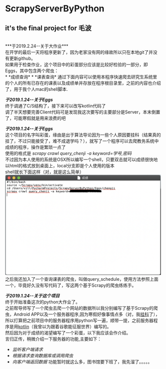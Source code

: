 # ScrapyServerByPython
## it's the final project for 毛波
<br>
***于2019.2.24--关于大作业***<br>
在开学的最后一天将程序更新了，因为老家没有网的缘故所以只在本地git了并没有更新github。<br>
如果用于检查作业，这个项目中的彩蛋部分应该是比较好检验的一部分，即Eggs，其中包含两个爬虫：<br>
*   *成绩查询*
*   *课表查询*
通过下面内容可以使用本程序快速爬去研究生系统里的个人的所有已存在的课表以及成绩单并存放在程序根目录里，之前的内容也介绍了，用于我个人mac的shell脚本.<br>

***于2019.1.24--关于Eggs***<br>
终于调通了C/S结构了，接下来可以改写kotlin代码了<br>
调了半天想要完善Client代码可是发现我这次要写的主要部分是Server，本末倒置了，可能寒假就是用来浪费的吧<br>

***于2019.1.24--关于Eggs***<br>
这个项目的名字叫彩蛋，缘由是出于算法导论因为一些个人原因要挂科（结果真的挂了，不过只能接受了，难不成退学吗？），就写了一个程序可以去爬教务系统中成绩的程序，操作是繁琐一点了<br>
使用的格式是 *scrapy crawl query_chenji -a keyword=学号,密码*<br>
不过因为本人使用的系统是OSX所以编写一个shell，只要双击就可以成绩很快地以html的格式放到桌面上，local分支即是个人使用的版本<br>
shell就长下面这样（对，就是这么简单）<br>
![1111](https://raw.githubusercontent.com/villmi/ScrapyServerByPython/master/img/shell-img.png)<br>
之后我还加入了一个查询课表的爬虫，叫做query_schedule，使用方法参照上面一个，毕竟好久没有写代码了，写这两个基于Scrapy的爬虫练练手。<br>

***于2019.1.24--关于这个项目***<br>
终于开始准备这次的python大作业了。<br>
之前帮导师写了一个爬虫去爬一个网站的数据所以我分别编写了基于Scrapy的爬虫，Android APP以及一个服务器程序,因为寒假好像事情点多（对，我<a href="https://baike.baidu.com/item/挂科/728747?fr=aladdin">挂科</a>了），所以打算把之前项目中的服务器程序用python写一遍，顺带一提，之前服务器程序是用<a href="http://kotlinlang.org">kotlin</a>（我曾以为跟着谷歌能征服世界）编写的。<br>
然后因为对于成绩的渴望编写了一个彩蛋，以下我应该会作介绍。<br>
言归正传，稍微介绍一下服务器的功能,主要如下：<br>
*   *监听客户端请求*
*   *根据请求查询数据库或调用爬虫*
*   *向客户端返回数据*
功能暂时就这么多，图书馆要下班了，我先溜了。。。。。


